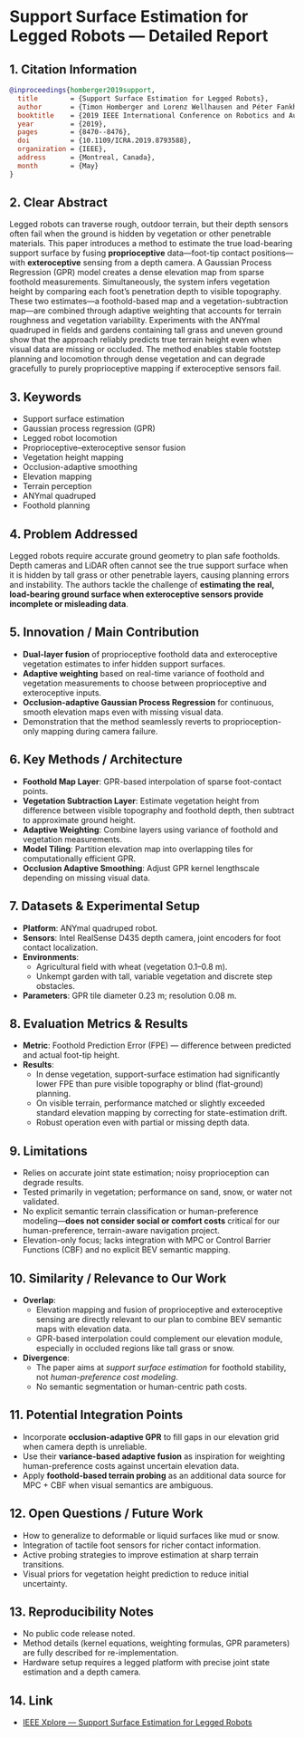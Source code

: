 # Support Surface Estimation for Legged Robots — Detailed Report

## 1. Citation Information
```bibtex
@inproceedings{homberger2019support,
  title        = {Support Surface Estimation for Legged Robots},
  author       = {Timon Homberger and Lorenz Wellhausen and Péter Fankhauser and Marco Hutter},
  booktitle    = {2019 IEEE International Conference on Robotics and Automation (ICRA)},
  year         = {2019},
  pages        = {8470--8476},
  doi          = {10.1109/ICRA.2019.8793588},
  organization = {IEEE},
  address      = {Montreal, Canada},
  month        = {May}
}
```

## 2. Clear Abstract
Legged robots can traverse rough, outdoor terrain, but their depth sensors often fail when the ground is hidden by vegetation or other penetrable materials. This paper introduces a method to estimate the true load-bearing support surface by fusing **proprioceptive** data—foot-tip contact positions—with **exteroceptive** sensing from a depth camera. A Gaussian Process Regression (GPR) model creates a dense elevation map from sparse foothold measurements. Simultaneously, the system infers vegetation height by comparing each foot’s penetration depth to visible topography. These two estimates—a foothold-based map and a vegetation-subtraction map—are combined through adaptive weighting that accounts for terrain roughness and vegetation variability. Experiments with the ANYmal quadruped in fields and gardens containing tall grass and uneven ground show that the approach reliably predicts true terrain height even when visual data are missing or occluded. The method enables stable footstep planning and locomotion through dense vegetation and can degrade gracefully to purely proprioceptive mapping if exteroceptive sensors fail.

## 3. Keywords
- Support surface estimation  
- Gaussian process regression (GPR)  
- Legged robot locomotion  
- Proprioceptive–exteroceptive sensor fusion  
- Vegetation height mapping  
- Occlusion-adaptive smoothing  
- Elevation mapping  
- Terrain perception  
- ANYmal quadruped  
- Foothold planning  

## 4. Problem Addressed
Legged robots require accurate ground geometry to plan safe footholds. Depth cameras and LiDAR often cannot see the true support surface when it is hidden by tall grass or other penetrable layers, causing planning errors and instability. The authors tackle the challenge of **estimating the real, load-bearing ground surface when exteroceptive sensors provide incomplete or misleading data**.

## 5. Innovation / Main Contribution
- **Dual-layer fusion** of proprioceptive foothold data and exteroceptive vegetation estimates to infer hidden support surfaces.  
- **Adaptive weighting** based on real-time variance of foothold and vegetation measurements to choose between proprioceptive and exteroceptive inputs.  
- **Occlusion-adaptive Gaussian Process Regression** for continuous, smooth elevation maps even with missing visual data.  
- Demonstration that the method seamlessly reverts to proprioception-only mapping during camera failure.

## 6. Key Methods / Architecture
- **Foothold Map Layer**: GPR-based interpolation of sparse foot-contact points.  
- **Vegetation Subtraction Layer**: Estimate vegetation height from difference between visible topography and foothold depth, then subtract to approximate ground height.  
- **Adaptive Weighting**: Combine layers using variance of foothold and vegetation measurements.  
- **Model Tiling**: Partition elevation map into overlapping tiles for computationally efficient GPR.  
- **Occlusion Adaptive Smoothing**: Adjust GPR kernel lengthscale depending on missing visual data.

## 7. Datasets & Experimental Setup
- **Platform**: ANYmal quadruped robot.  
- **Sensors**: Intel RealSense D435 depth camera, joint encoders for foot contact localization.  
- **Environments**:  
  - Agricultural field with wheat (vegetation 0.1–0.8 m).  
  - Unkempt garden with tall, variable vegetation and discrete step obstacles.  
- **Parameters**: GPR tile diameter 0.23 m; resolution 0.08 m.

## 8. Evaluation Metrics & Results
- **Metric**: Foothold Prediction Error (FPE) — difference between predicted and actual foot-tip height.  
- **Results**:  
  - In dense vegetation, support-surface estimation had significantly lower FPE than pure visible topography or blind (flat-ground) planning.  
  - On visible terrain, performance matched or slightly exceeded standard elevation mapping by correcting for state-estimation drift.  
  - Robust operation even with partial or missing depth data.

## 9. Limitations
- Relies on accurate joint state estimation; noisy proprioception can degrade results.  
- Tested primarily in vegetation; performance on sand, snow, or water not validated.  
- No explicit semantic terrain classification or human-preference modeling—**does not consider social or comfort costs** critical for our human-preference, terrain-aware navigation project.  
- Elevation-only focus; lacks integration with MPC or Control Barrier Functions (CBF) and no explicit BEV semantic mapping.

## 10. Similarity / Relevance to Our Work
- **Overlap**:  
  - Elevation mapping and fusion of proprioceptive and exteroceptive sensing are directly relevant to our plan to combine BEV semantic maps with elevation data.  
  - GPR-based interpolation could complement our elevation module, especially in occluded regions like tall grass or snow.  
- **Divergence**:  
  - The paper aims at *support surface estimation* for foothold stability, not *human-preference cost modeling*.  
  - No semantic segmentation or human-centric path costs.

## 11. Potential Integration Points
- Incorporate **occlusion-adaptive GPR** to fill gaps in our elevation grid when camera depth is unreliable.  
- Use their **variance-based adaptive fusion** as inspiration for weighting human-preference costs against uncertain elevation data.  
- Apply **foothold-based terrain probing** as an additional data source for MPC + CBF when visual semantics are ambiguous.

## 12. Open Questions / Future Work
- How to generalize to deformable or liquid surfaces like mud or snow.  
- Integration of tactile foot sensors for richer contact information.  
- Active probing strategies to improve estimation at sharp terrain transitions.  
- Visual priors for vegetation height prediction to reduce initial uncertainty.

## 13. Reproducibility Notes
- No public code release noted.  
- Method details (kernel equations, weighting formulas, GPR parameters) are fully described for re-implementation.  
- Hardware setup requires a legged platform with precise joint state estimation and a depth camera.

## 14. Link
- [IEEE Xplore — Support Surface Estimation for Legged Robots](https://ieeexplore.ieee.org/document/8793588)
